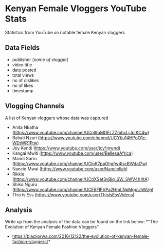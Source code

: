 # Kenyan Female Vloggers YouTube Stats
Statistics from YouTube on notable female Kenyan vloggers

## Data Fields
* publisher (*name of vlogger*)
* video title
* date posted
* total views
* no of dislikes
* no of likes
* timestamp

## Vlogging Channels
A list of Kenyan vloggers whose data was captured
* Anita Nkatha (https://www.youtube.com/channel/UCql9oMDELZZmhcLjJpIKC4w)
* Bahati Nzuri (https://www.youtube.com/channel/UCYtiu14HPoO1c-WDtWR1Ptw)
* Joy Kendi (https://www.youtube.com/user/joy1mwnd)
* Kangai Mwiti (https://www.youtube.com/user/BellesaAfrica)
* Mandi Sarro (https://www.youtube.com/channel/UCloK7paOhpfw4lscBWdaI7w)
* Nancie Mwai (https://www.youtube.com/user/Nanciellah)
* Rikkie (https://www.youtube.com/channel/UCdXSet3vBiq_6W_SWV4h4tA)
* Shiko Nguru (https://www.youtube.com/channel/UCE6FlFVPa2HmLNpMgpUhWzg)
* This is Ess (https://www.youtube.com/user/ThisIsEssVideos)


## Analysis
Write up from the analysis of the data can be found on the link below:
*"The Evolution of Kenyan Female Fashion Vloggers"
* https://blackorwa.com/2016/12/22/the-evolution-of-kenyan-female-fashion-vloggers/*





